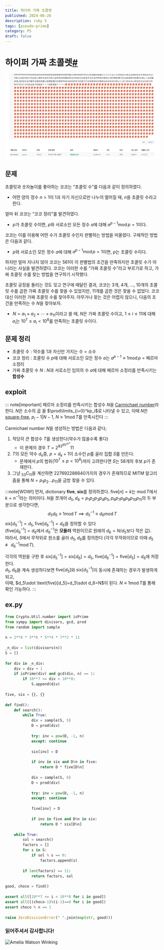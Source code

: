```yaml
---
title: 하이퍼 가짜 초콜렛
published: 2024-06-26
description: ruby 5
tags: [pseudo-prime]
category: PS
draft: false
---
```

# 하이퍼 가짜 초콜렛[#](https://www.acmicpc.net/problem/28263)
![ahuei](./ahuei.png)
## 문제
초콜릿과 숫자놀이를 좋아하는 코코는 “초콜릿 수”를 다음과 같이 정의하였다.

-   어떤 양의 정수  $n>1$이  $1$과 자기 자신으로만 나누어 떨어질 때,  $n$을 초콜릿 수라고 한다.

얼마 뒤 코코는 “코코 정리”를 발견하였다.

-    $p$가 초콜릿 수이면,  $p$와 서로소인 모든 정수  $a$에 대해  $a^{p-1}\operatorname{mod} p=1$이다.

코코는 이를 이용해 어떤 수가 초콜릿 수인지 판별하는 방법을 떠올렸다. 구체적인 방법은 다음과 같다.

-    $p$와 서로소인 모든 정수  $a$에 대해  $a^{p-1}\operatorname{mod} p=1$이면,  $p$는 초콜릿 수이다.

하지만 얼마 지나지 않아 코코는 561이 이 판별법의 조건을 만족하지만 초콜릿 수가 아니라는 사실을 발견하였다. 코코는 이러한 수를 “가짜 초콜릿 수”라고 부르기로 하고, 가짜 초콜릿 수를 찾는 방법을 연구하기 시작했다.

초콜릿 공장을 돌리는 것도 잊고 연구에 매달린 결과, 코코는 3개, 4개, ..., 10개의 초콜릿 수를 곱한 가짜 초콜릿 수를 찾을 수 있었지만, 11개를 곱한 것은 찾을 수 없었다. 코코 대신 이러한 가짜 초콜릿 수를 찾아주자. 아무거나 찾는 것은 어렵지 않으니, 다음의 조건을 만족하는 수  $N$을 찾아보자.

-    $N=a_1\times a_2\times\cdots\times a_{11}$이라고 쓸 때, $N$은 가짜 초콜릿 수이고, $1\le i\le 11$에 대해  $a_i$는 $10^7\le a_i<10^8$를 만족하는 초콜릿 수이다.

## 문제 정리
+ 초콜릿 수 : 약수를 1과 자신만 가지는 수 = 소수
+ 코코 정리 : 초콜릿 수 $p$에 대해 서로소인 모든 정수 $a$는 $a^{p-1}\equiv1\operatorname{mod} p$ = 페르마 소정리
+ 가짜 초콜릿 수 $N$ : $N$과 서로소인 임의의 수 $a$에 대해 페르마 소정리를 만족시키는 **합성수**

## exploit
::: note[important]
페르마 소정리를 만족시키는 합성수 $N$을 [Carmichael number](https://en.wikipedia.org/wiki/Carmichael_number)라 한다.
$N$은 소수의 곱 꼴 $\prod\limits_{i=0}^kp_i$로 나타낼 수 있고, 
이때 $N$은 [square-free](https://en.wikipedia.org/wiki/Square-free_integer),  $p_i-1\vert N-1$,  $N\equiv1\operatorname{mod}T$를 만족시킨다
::: 

Carmichael number $N$을 생성하는 방법은 다음과 같다;
1. 적당히 큰 합성수 $T$를 생성한다(약수가 많을수록 좋다)
    + 이 문제의 경우 $T=2^83^65^47^2 11$
2. $T$의 모든 약수 $d_k$중, $p=d_k+1$이 소수인 $p$를 골라 집합 $S$를 만든다.
    + 문제에서 $p$의 범위($10^7\leq p<10^8$)까지 고려한다면 $S$는 58개의 후보 $p$가 존재한다.
3. 그냥 $_{53}C_{11}$을 계산하면 $227692286640$가지의 경우가 존재하므로 MITM 알고리즘을 통해 $N=p_1p_2...p_{11}$을 금방 찾을 수 있다.

:::note[WOW!]
먼저, dictionary **five**, **six**를 정의하겠다. $\text{five}[n]=k$는 $\operatorname{mod} T$에서 $k=n^{-1}$라는 의미이다.
$N$을 쪼개어 $d_5,d_6 = p_1p_2p_3p_4p_5, p_6p_7p_8p_9p_{10}p_{11}$의 두 부분으로 생각한다면, 
$$
d_5d_6\equiv1\operatorname{mod}T \implies d_5^{-1}\equiv d_6\operatorname{mod} T
$$
$\text{six}[d_5^{-1}]=d_5, \text{five}[d_6^{-1}]=d_6$을 정의할 수 있다<br>
($\text{five}[d_6^{-1}]=d_6$에서 $d_6^{-1}$은 **모듈러** 역원이므로 원래의 $d_6=N/d_5$보다 작은 값).<br>
따라서, $S$에서 무작위로 원소를 골라 $d_5, d_6$를 정의한다 (각각 무작위이므로 이때 $d_5\not\equiv d_6^{-1}\operatorname{mod}T)$.

각각의 역원을 구한 후 $\text{six}[d_5^{-1}] = \text{six}[d_6] = d_5, \ \text{five}[d_6^{-1}] = \text{five}[d_5] = d_6$에 저장한다. <br>
$d_5, d_6$을 계속 생성하다보면 $\text{five}[d_5]$와 $\text{six}[d_5^{-1}]$이 동시에 존재하는 경우가 발생하게 되고,<br>
이때, $d_5\sdot  \text{five}[d_5]=d_5\sdot d_6=N$이 된다. $N\equiv1\operatorname{mod}T$를 통해 확인 가능하다.
:::
## ex.py
```python
from Crypto.Util.number import isPrime
from sympy import divisors, gcd, prod
from random import sample

n = 2**8 * 3**6 * 5**4 * 7**2 * 11

_n_div = list(divisors(n))
S = []

for div in _n_div:
    div = div + 1
    if isPrime(div) and gcd(div, n) == 1:
        if 10**7 <= div < 10**8:
            S.append(div)

five, six = {}, {}

def find():
    def search():
        while True:
            div = sample(S, 5)
            D = prod(div)

            try: inv = pow(D, -1, n)
            except: continue

            six[inv] = D

            if inv in six and D%n in five:
                return D * five[D%n]

            div = sample(S, 6)
            D = prod(div)

            try: inv = pow(D, -1, n)
            except: continue

            five[inv] = D

            if inv in five and D%n in six:
                return D * six[D%n]

    while True:
        sol = search()
        factors = []
        for s in S:
            if sol % s == 0:
                factors.append(s)

        if len(factors) == 11:
            return factors, sol
        
good, choco = find()

assert all([10**7 <= i < 10**8 for i in good])
assert all([(choco-1)%(i-1)==0 for i in good])
assert choco % n == 1

raise ZeroDivisionError(" ".join(map(str, good)))
```


### 읽어주셔서 감사합니다!<br>
![Amelia Watson Winking](https://cdn3.emoji.gg/emojis/7050_Amelia_Watson_Winking.gif)